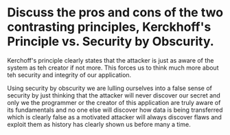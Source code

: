 # Discuss the pros and cons of the two contrasting principles, Kerckhoff's Principle vs. Security by Obscurity.

Kerchoff's principle clearly states that the attacker is just as aware of the system as teh creator
if not more. This forces us to think much more about teh security and integrity of our application.

Using security by obscurity we are lulling ourselves into a false sense of security by just thinking that the attacker will
never discover our secret and only we the programmer or the creator of this application are truly aware of its 
fundamentals and no one else will discover how data is being transferred which is clearly false as a motivated attacker 
will always discover flaws and exploit them as history has clearly shown us before many a time.
